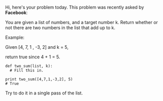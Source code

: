 Hi, here's your problem today. This problem was recently asked by **Facebook**:

You are given a list of numbers, and a target number k. Return whether or not there are two numbers in the list that add up to k.

Example:

Given [4, 7, 1 , -3, 2] and k = 5,
 
return true since 4 + 1 = 5.

```
def two_sum(list, k):
  # Fill this in.

print two_sum([4,7,1,-3,2], 5)
# True
```

Try to do it in a single pass of the list.